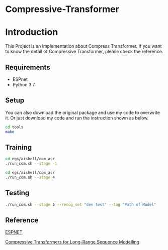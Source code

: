 # Compressive-Transformer

# Introduction
This Project is an implementation about Compress Transformer. If you want to know the detail of Compressive Transformer, please check the reference.

## Requirements
- ESPnet
- Python 3.7

## Setup

You can also download the original package and use my code to overwrite it. Or just download my code and run the instruction shown as below.

```sh
cd tools
make
```

## Training

```sh
cd egs/aishell/com_asr
./run_com.sh --stage -1  
```
```sh
cd egs/aishell/com_asr
./run_com.sh --stage 4 
```

## Testing

```sh
./run_com.sh --stage 5 --recog_set "dev test" --tag "Path of Model"
```

## Reference
[ESPNET](https://github.com/espnet/espnet)

[Compressive Transformers for Long-Range Sequence Modelling](https://arxiv.org/pdf/1911.05507.pdf)



